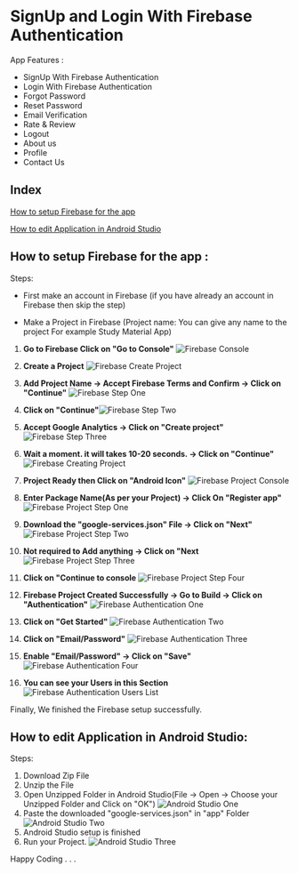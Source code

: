 # SignUp and Login With Firebase Authentication

App Features :

- SignUp With Firebase Authentication
- Login With Firebase Authentication
- Forgot Password
- Reset Password
- Email Verification
- Rate & Review
- Logout
- About us
- Profile
- Contact Us


## Index
[How to setup Firebase for the app](#How-to-setup-Firebase-for-the-app)

[How to edit Application in Android Studio](#How-to-edit-Application-in-Android-Studio:)

## How to setup Firebase for the app :

Steps:

- First make an account in Firebase (if you have already an account in Firebase then skip the step)

- Make a Project in Firebase (Project name: You can give any name to the project For example Study Material App)

1) **Go to Firebase Click on "Go to Console"** ![Firebase Console](FirebaseConsole.png)

2) **Create a Project** ![Firebase Create Project](FirebaseCreateProject.png)

3) **Add Project Name -> Accept Firebase Terms and Confirm -> Click on "Continue"** ![Firebase Step One](StepOne.png)

4) **Click on "Continue"**![Firebase Step Two](StepTwo.png)

5) **Accept Google Analytics -> Click on "Create project"** ![Firebase Step Three](StepThree.png)

6) **Wait a moment. it will takes 10-20 seconds. -> Click on "Continue"** ![Firebase Creating Project](Creating%20Project.png)

7) **Project Ready then Click on "Android Icon"** ![Firebase Project Console](FirebaseProjectConsole.png)

8) **Enter Package Name(As per your Project) -> Click On "Register app"** ![Firebase Project Step One](AndroidStepOne.png)

9) **Download the "google-services.json" File -> Click on "Next"** ![Firebase Project Step Two](AndroidStepTwo.png)

10) **Not required to Add anything -> Click on "Next** ![Firebase Project Step Three](AndroidThreeTwo.png)

11) **Click on "Continue to console** ![Firebase Project Step Four](AndroidStepFour.png)

12) **Firebase Project Created Successfully -> Go to Build -> Click on "Authentication"** ![Firebase Authentication One](AuthenticationOne.png)

13) **Click on "Get Started"** ![Firebase Authentication Two](AuthenticationTwo.png)

14) **Click on "Email/Password"** ![Firebase Authentication Three](AuthenticationThree.png)

15) **Enable "Email/Password" -> Click on "Save"** ![Firebase Authentication Four](AuthenticationFour.png)

16) **You can see your Users in this Section** ![Firebase Authentication Users List](UsersList.png)

 Finally, We finished the Firebase setup successfully.


## How to edit Application in Android Studio:

Steps:
 
1) Download Zip File
2) Unzip the File
3) Open Unzipped Folder in Android Studio(File -> Open -> Choose your Unzipped Folder and Click on "OK") ![Android Studio One](AndroidStudioOne.png)
4) Paste the downloaded "google-services.json" in "app" Folder ![Android Studio Two](AndroidStudioTwo.png)
5) Android Studio setup is finished
6) Run your Project. ![Android Studio Three](AndroidStudioThree.png)

Happy Coding . . .